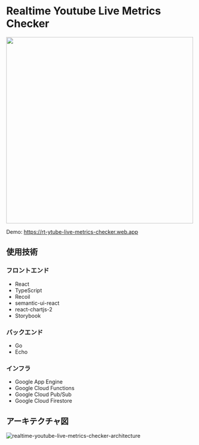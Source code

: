 # Realtime Youtube Live Metrics Checker
<img src="https://user-images.githubusercontent.com/40758815/113488289-fd27a980-94f7-11eb-844d-a7821a94140b.png" width=500 />

Demo: https://rt-ytube-live-metrics-checker.web.app

## 使用技術
### フロントエンド
- React
- TypeScript
- Recoil
- semantic-ui-react
- react-chartjs-2
- Storybook
### バックエンド
- Go
- Echo

### インフラ
- Google App Engine
- Google Cloud Functions
- Google Cloud Pub/Sub
- Google Cloud Firestore

## アーキテクチャ図
![realtime-youtube-live-metrics-checker-architecture](https://user-images.githubusercontent.com/40758815/90919288-29872d80-e421-11ea-937a-fa081f38c5f5.png)
